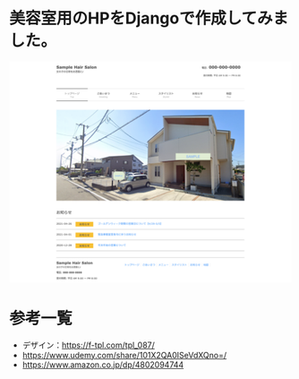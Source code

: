 # 美容室用のHPをDjangoで作成してみました。
![サンプル画像](sample.png)

# 参考一覧
- デザイン：https://f-tpl.com/tpl_087/
- https://www.udemy.com/share/101X2QA0ISeVdXQno=/
- https://www.amazon.co.jp/dp/4802094744